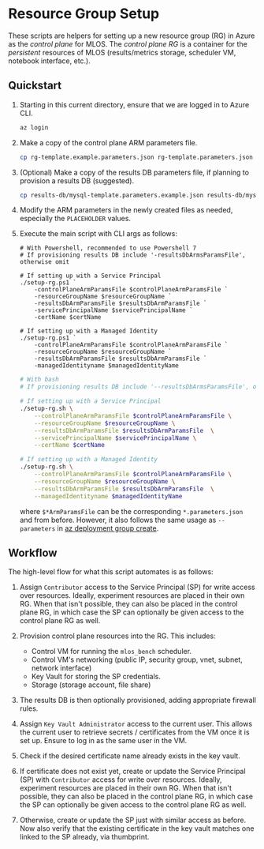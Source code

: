 # Resource Group Setup

These scripts are helpers for setting up a new resource group (RG) in Azure as the *control plane* for MLOS.
The *control plane RG* is a container for the *persistent* resources of MLOS (results/metrics storage, scheduler VM, notebook interface, etc.).

## Quickstart

1. Starting in this current directory, ensure that we are logged in to Azure CLI.

    ```sh
    az login
    ```

2. Make a copy of the control plane ARM parameters file.

    ```sh
    cp rg-template.example.parameters.json rg-template.parameters.json
    ```

3. (Optional) Make a copy of the results DB parameters file, if planning to provision a results DB (suggested).

    ```sh
    cp results-db/mysql-template.parameters.example.json results-db/mysql-template.parameters.json
    ```

4. Modify the ARM parameters in the newly created files as needed, especially the `PLACEHOLDER` values.

5. Execute the main script with CLI args as follows:

    ```shell
    # With Powershell, recommended to use Powershell 7
    # If provisioning results DB include '-resultsDbArmsParamsFile', otherwise omit

    # If setting up with a Service Principal
    ./setup-rg.ps1 `
        -controlPlaneArmParamsFile $controlPlaneArmParamsFile `
        -resourceGroupName $resourceGroupName `
        -resultsDbArmParamsFile $resultsDbArmParamsFile `
        -servicePrincipalName $servicePrincipalName `
        -certName $certName

    # If setting up with a Managed Identity
    ./setup-rg.ps1 `
        -controlPlaneArmParamsFile $controlPlaneArmParamsFile `
        -resourceGroupName $resourceGroupName `
        -resultsDbArmParamsFile $resultsDbArmParamsFile `
        -managedIdentityname $managedIdentityName
    ```

    ```sh
    # With bash
    # If provisioning results DB include '--resultsDbArmsParamsFile', otherwise omit

    # If setting up with a Service Principal
    ./setup-rg.sh \
        --controlPlaneArmParamsFile $controlPlaneArmParamsFile \
        --resourceGroupName $resourceGroupName \
        --resultsDbArmParamsFile $resultsDbArmParamsFile  \
        --servicePrincipalName $servicePrincipalName \
        --certName $certName

    # If setting up with a Managed Identity
    ./setup-rg.sh \
        --controlPlaneArmParamsFile $controlPlaneArmParamsFile \
        --resourceGroupName $resourceGroupName \
        --resultsDbArmParamsFile $resultsDbArmParamsFile  \
        --managedIdentityname $managedIdentityName
    ```

    where `$*ArmParamsFile` can be the corresponding `*.parameters.json` and from before. However, it also follows the same usage as `--parameters` in [az deployment group create](https://learn.microsoft.com/en-us/cli/azure/deployment/group?view=azure-cli-latest#az-deployment-group-create-examples).

## Workflow

The high-level flow for what this script automates is as follows:

1. Assign `Contributor` access to the Service Principal (SP) for write access over resources.
    Ideally, experiment resources are placed in their own RG.
    When that isn't possible, they can also be placed in the control plane RG, in which case the SP can optionally be given access to the control plane RG as well.

2. Provision control plane resources into the RG.
    This includes:
    - Control VM for running the `mlos_bench` scheduler.
    - Control VM's networking (public IP, security group, vnet, subnet, network interface)
    - Key Vault for storing the SP credentials.
    - Storage (storage account, file share)

3. The results DB is then optionally provisioned, adding appropriate firewall rules.

4. Assign `Key Vault Administrator` access to the current user.
    This allows the current user to retrieve secrets / certificates from the VM once it is set up.
    Ensure to log in as the same user in the VM.

5. Check if the desired certificate name already exists in the key vault.

6. If certificate does not exist yet, create or update the Service Principal (SP) with `Contributor` access for write over resources.
    Ideally, experiment resources are placed in their own RG.
    When that isn't possible, they can also be placed in the control plane RG, in which case the SP can optionally be given access to the control plane RG as well.

7. Otherwise, create or update the SP just with similar access as before. Now also verify that the existing certificate in the key vault matches one linked to the SP already, via thumbprint.
